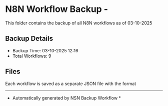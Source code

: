 # N8N Workflow Backup - 
This folder contains the backup of all N8N workflows as of 03-10-2025

## Backup Details
- Backup Time: 03-10-2025 12:16
- Total Workflows: 9

## Files
Each workflow is saved as a separate JSON file with the format

-----------
* Automatically generated by NSN Backup Workflow *